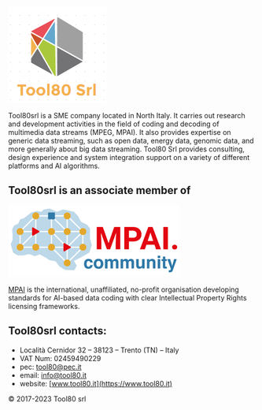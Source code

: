 ![Tool80](Tool80srl.png)

Tool80srl is a SME company located in North Italy. It carries out research and development activities in the field of coding and decoding of multimedia data streams (MPEG, MPAI). 
It also provides expertise on generic data streaming, such as open data, energy data, genomic data, and more generally about big data streaming.
Tool80 Srl provides consulting, design experience and system integration support on a variety of different platforms and AI algorithms.

## Tool80srl is an associate member of
![MPAI](mpai_logo.png)

[MPAI](https://www.mpai.community) is the international, unaffiliated, no-profit organisation developing standards for AI-based data coding with clear Intellectual Property Rights licensing frameworks.

## Tool80srl contacts:
- Località Cernidor 32 – 38123 – Trento (TN) – Italy
- VAT Num: 02459490229
- pec: tool80@pec.it
- email: [info@tool80.it](mailto:info@tool80.it)
- website: [www.tool80.it](https://www.tool80.it)

<footer>
&copy; 2017-2023 Tool80 srl
</footer>


